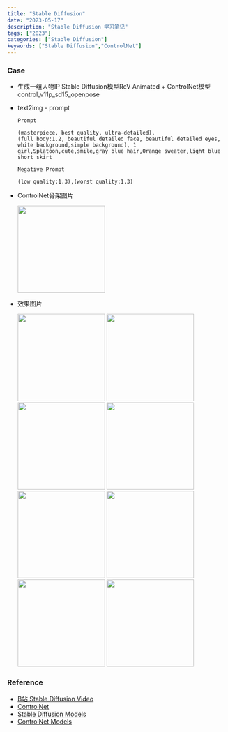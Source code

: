```yaml
---
title: "Stable Diffusion"
date: "2023-05-17"
description: "Stable Diffusion 学习笔记"
tags: ["2023"]
categories: ["Stable Diffusion"]
keywords: ["Stable Diffusion","ControlNet"]
---
```


### Case

* 生成一组人物IP Stable Diffusion模型ReV Animated + ControlNet模型 control_v11p_sd15_openpose
 - text2img - prompt
    ```text
    Prompt
    
    (masterpiece, best quality, ultra-detailed),
    (full body:1.2, beautiful detailed face, beautiful detailed eyes, white background,simple background), 1 girl,Splatoon,cute,smile,gray blue hair,Orange sweater,light blue short skirt
    
    Negative Prompt
    
    (low quality:1.3),(worst quality:1.3)
    ```
 - ControlNet骨架图片
    <div style="display:inline-block">
       <img src="https://quicksandznzn.github.io/image/sd/gj_01.png" width="200"/>
    </div>

 - 效果图片
    <div style="display:inline-block">
        <img style="display:inline-block" src="https://quicksandznzn.github.io/image/sd/rev_animated/p_01.png" width="200"/>
        <img style="display:inline-block" src="https://quicksandznzn.github.io/image/sd/rev_animated/p_02.png" width="200"/>
        <img style="display:inline-block" src="https://quicksandznzn.github.io/image/sd/rev_animated/p_03.png" width="200"/>
        <img style="display:inline-block" src="https://quicksandznzn.github.io/image/sd/rev_animated/p_04.png" width="200"/>
        <img style="display:inline-block" src="https://quicksandznzn.github.io/image/sd/rev_animated/p_05.png" width="200"/>
        <img style="display:inline-block" src="https://quicksandznzn.github.io/image/sd/rev_animated/p_06.png" width="200"/>
        <img style="display:inline-block" src="https://quicksandznzn.github.io/image/sd/rev_animated/p_07.png" width="200"/>
        <img style="display:inline-block" src="https://quicksandznzn.github.io/image/sd/rev_animated/p_08.png" width="200"/>
    </div>
   

    
### Reference

* [B站 Stable Diffusion Video](https://www.bilibili.com/video/BV1aa4y1P7DN/?buvid=Y44F7D42B547754048C780CC78FA6CD1998F&is_story_h5=false&mid=eF8v4%2FLWFESqpLnyZPQNVQ%3D%3D&p=1&plat_id=114&share_from=ugc&share_medium=iphone&share_plat=ios&share_session_id=0022706B-E27B-40A6-B2C3-CE5F3AF53DA3&share_source=WEIXIN&share_tag=s_i&timestamp=1684215349&unique_k=SEVFqoK&up_id=1279953518&vd_source=1512825885aa3883e6928f8c6e880314)
* [ControlNet](https://github.com/Mikubill/sd-webui-controlnet)
* [Stable Diffusion Models](https://civitai.com/)
* [ControlNet Models](https://huggingface.co/lllyasviel/ControlNet-v1-1/tree/main)
